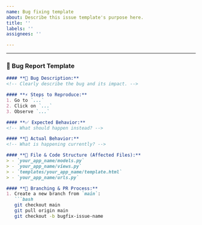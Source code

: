 ```yaml
---
name: Bug fixing template
about: Describe this issue template's purpose here.
title: ''
labels: ''
assignees: ''

---
```


---

### **🐞 Bug Report Template**
```md
#### **📝 Bug Description:**  
<!-- Clearly describe the bug and its impact. -->

#### **⚡ Steps to Reproduce:**  
1. Go to `...`  
2. Click on `...`  
3. Observe `...`  

#### **✅ Expected Behavior:**  
<!-- What should happen instead? -->

#### **🚨 Actual Behavior:**  
<!-- What is happening currently? -->

#### **📂 File & Code Structure (Affected Files):**  
> - `your_app_name/models.py`  
> - `your_app_name/views.py`  
> - `templates/your_app_name/template.html`  
> - `your_app_name/urls.py`  

#### **📌 Branching & PR Process:**  
1. Create a new branch from `main`:  
   ```bash
   git checkout main
   git pull origin main
   git checkout -b bugfix-issue-name
